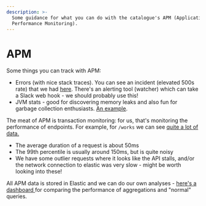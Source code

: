 ```yaml
---
description: >-
  Some guidance for what you can do with the catalogue's APM (Application
  Performance Monitoring).
---
```


# APM

Some things you can track with APM:

* Errors \(with nice stack traces\). You can see an incident \(elevated 500s rate\) that we had [here](https://logging.wellcomecollection.org/app/apm#/services/catalogue_api-prod/errors?rangeFrom=2020-01-07T14:36:28.132Z&rangeTo=2020-01-10T14:36:31.106Z&refreshPaused=true&refreshInterval=0). There's an alerting tool \(watcher\) which can take a Slack web hook - we should probably use this!
* JVM stats - good for discovering memory leaks and also fun for garbage collection enthusiasts. [An example](https://logging.wellcomecollection.org/app/apm#/services/catalogue_api-prod/nodes/da16148c5d6729d7f4c0dbd08ca8f3924a3185f60daeba0e8382c5ba42f942b8/metrics?rangeFrom=now-1d&rangeTo=now&refreshPaused=true&refreshInterval=0).

The meat of APM is transaction monitoring: for us, that's monitoring the performance of endpoints. For example, for `/works` we can see [quite a lot of data.](https://logging.wellcomecollection.org/app/apm#/services/catalogue_api-prod/transactions/view?rangeFrom=2020-01-15T14:39:31.912Z&rangeTo=2020-01-16T14:39:24.817Z&refreshPaused=true&refreshInterval=0&traceId=5805866215b860a087862ba6d7089850&transactionId=851c80674e3f8e16&transactionName=GET%20%2Fworks&transactionType=request)

* The average duration of a request is about 50ms
* The 99th percentile is usually around 150ms, but is quite noisy
* We have some outlier requests where it looks like the API stalls, and/or the network connection to elastic was very slow - might be worth looking into these!

All APM data is stored in Elastic and we can do our own analyses - [here's a dashboard ](https://logging.wellcomecollection.org/app/kibana#/dashboard/4b6d1620-3397-11ea-a503-3bdf08d327aa?_g=%28refreshInterval%3A%28pause%3A!t%2Cvalue%3A0%29%2Ctime%3A%28from%3Anow-1w%2Cto%3Anow%29%29)for comparing the performance of aggregations and "normal" queries.

